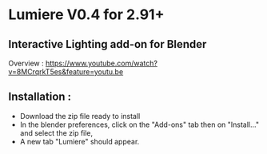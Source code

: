 # Lumiere V0.4 for 2.91+

## Interactive Lighting add-on for Blender 
Overview : https://www.youtube.com/watch?v=8MCrqrkT5es&feature=youtu.be

## Installation :
- Download the zip file ready to install
- In the blender preferences, click on the "Add-ons" tab then on "Install..." and select the zip file,
- A new tab "Lumiere" should appear.
